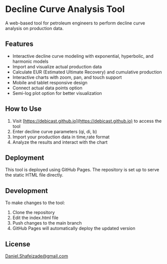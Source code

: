 # Decline Curve Analysis Tool

A web-based tool for petroleum engineers to perform decline curve analysis on production data.

## Features

- Interactive decline curve modeling with exponential, hyperbolic, and harmonic models
- Import and visualize actual production data
- Calculate EUR (Estimated Ultimate Recovery) and cumulative production
- Interactive charts with zoom, pan, and touch support
- Mobile and tablet responsive design
- Connect actual data points option
- Semi-log plot option for better visualization

## How to Use

1. Visit [https://debicast.github.io](https://debicast.github.io) to access the tool
2. Enter decline curve parameters (qi, di, b)
3. Import your production data in time,rate format
4. Analyze the results and interact with the chart

## Deployment

This tool is deployed using GitHub Pages. The repository is set up to serve the static HTML file directly.

## Development

To make changes to the tool:

1. Clone the repository
2. Edit the index.html file
3. Push changes to the main branch
4. GitHub Pages will automatically deploy the updated version

## License

Daniel.Shafeizade@gmail.com
